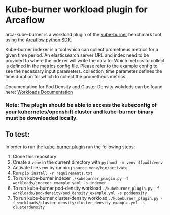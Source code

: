 # Kube-burner workload plugin for Arcaflow

arca-kube-burner is a workload plugin of the [kube-burner](https://github.com/cloud-bulldozer/kube-burner) benchmark tool
using the [Arcaflow python SDK](https://github.com/arcalot/arcaflow-plugin-sdk-python).

Kube-burner indexer is a tool which can collect prometheus metrics for a given time period. An elasticsearch server URL and index need to be provided to where the indexer will write the data to.
Which metrics to collect is defined in the [metrics config file](configs/metrics.yaml).
Please refer to the [example config](configs/indexer_example.yml) to see the necessary input parameters. collection_time parameter defines the time duration for which to collect the prometheus metrics. 

Documentation for Pod Density and Cluster Density wokrlods can be found here: [Workloads Documentation](https://github.com/cloud-bulldozer/e2e-benchmarking/blob/master/workloads/kube-burner/README.md)

### Note: The plugin should be able to access the kubeconfig of your kubernetes/openshift cluster and kube-burner binary must be downloaded locally.

## To test:

In order to run the [kube-burner plugin](kube-burner-plugin.py) run the following steps:

1. Clone this repository
2. Create a `venv` in the current directory with `python3 -m venv $(pwd)/venv`
3. Activate the `venv` by running `source venv/bin/activate`
4. Run `pip install -r requirements.txt`
5. To run kube-burner indexer `./kubeburner_plugin.py -f workloads/indexer_example.yaml -s indexer`
6. To run kube-burner pod-density workload `./kubeburner_plugin.py -f workloads/pod-density/pod_density_example.yml -s poddensity`
7. To run kube-burner cluster-density workload `./kubeburner_plugin.py -f workloads/cluster-density/cluster_density_example.yml -s clusterdensity`
